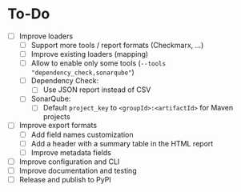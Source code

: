 # To-Do

- [ ] Improve loaders
  - [ ] Support more tools / report formats (Checkmarx, ...)
  - [ ] Improve existing loaders (mapping)
  - [ ] Allow to enable only some tools (`--tools "dependency_check,sonarqube"`)
  - [ ] Dependency Check:
    - [ ] Use JSON report instead of CSV
  - [ ] SonarQube:
    - [ ] Default `project_key` to `<groupId>:<artifactId>` for Maven projects
- [ ] Improve export formats
  - [ ] Add field names customization
  - [ ] Add a header with a summary table in the HTML report
  - [ ] Improve metadata fields
- [ ] Improve configuration and CLI
- [ ] Improve documentation and testing
- [ ] Release and publish to PyPI
